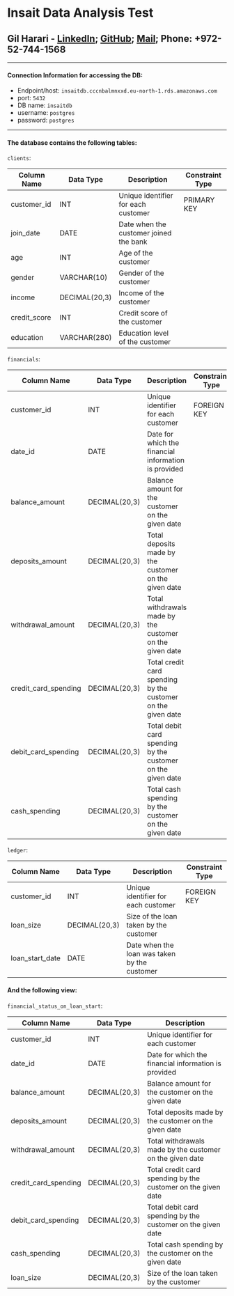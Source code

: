 # Insait Data Analysis Test
## Gil Harari - [LinkedIn](https://www.linkedin.com/in/gilharari/); [GitHub](https://github.com/gilha); [Mail](mailto:gil1996@gmail.com); Phone: +972-52-744-1568

---

#### Connection Information for accessing the DB:
* Endpoint/host: `insaitdb.cccnbalmnxxd.eu-north-1.rds.amazonaws.com`
* port: `5432`
* DB name: `insaitdb`
* username: `postgres`
* password: `postgres`

---

#### The database contains the following tables:
`clients`:

| Column Name   | Data Type     | Description                                     | Constraint Type |
|---------------|---------------|-------------------------------------------------|-------------|
| customer_id   | INT           | Unique identifier for each customer             | PRIMARY KEY |
| join_date     | DATE          | Date when the customer joined the bank           |             |
| age           | INT           | Age of the customer                              |             |
| gender        | VARCHAR(10)   | Gender of the customer                           |             |
| income        | DECIMAL(20,3) | Income of the customer                           |             |
| credit_score  | INT           | Credit score of the customer                     |             |
| education     | VARCHAR(280)  | Education level of the customer                  |             |
  
  

`financials`:

| Column Name            | Data Type     | Description                                             | Constraint Type |
|------------------------|---------------|---------------------------------------------------------|-------------|
| customer_id            | INT           | Unique identifier for each customer                     | FOREIGN KEY |
| date_id                | DATE          | Date for which the financial information is provided     |             |
| balance_amount         | DECIMAL(20,3) | Balance amount for the customer on the given date        |             |
| deposits_amount        | DECIMAL(20,3) | Total deposits made by the customer on the given date    |             |
| withdrawal_amount      | DECIMAL(20,3) | Total withdrawals made by the customer on the given date |             |
| credit_card_spending   | DECIMAL(20,3) | Total credit card spending by the customer on the given date |         |
| debit_card_spending    | DECIMAL(20,3) | Total debit card spending by the customer on the given date |          |
| cash_spending          | DECIMAL(20,3) | Total cash spending by the customer on the given date    |             |



`ledger`:

| Column Name   | Data Type     | Description                                    | Constraint Type |
|---------------|---------------|------------------------------------------------|-------------|
| customer_id   | INT           | Unique identifier for each customer            | FOREIGN KEY |
| loan_size     | DECIMAL(20,3) | Size of the loan taken by the customer          |             |
| loan_start_date | DATE         | Date when the loan was taken by the customer    |             |



#### And the following view:
`financial_status_on_loan_start`:

| Column Name          | Data Type     | Description                                                 |
|----------------------|---------------|-------------------------------------------------------------|
| customer_id          | INT           | Unique identifier for each customer                         |
| date_id              | DATE          | Date for which the financial information is provided         |
| balance_amount       | DECIMAL(20,3) | Balance amount for the customer on the given date            |
| deposits_amount      | DECIMAL(20,3) | Total deposits made by the customer on the given date        |
| withdrawal_amount    | DECIMAL(20,3) | Total withdrawals made by the customer on the given date     |
| credit_card_spending | DECIMAL(20,3) | Total credit card spending by the customer on the given date |
| debit_card_spending  | DECIMAL(20,3) | Total debit card spending by the customer on the given date  |
| cash_spending        | DECIMAL(20,3) | Total cash spending by the customer on the given date        |
| loan_size            | DECIMAL(20,3) | Size of the loan taken by the customer                       |


